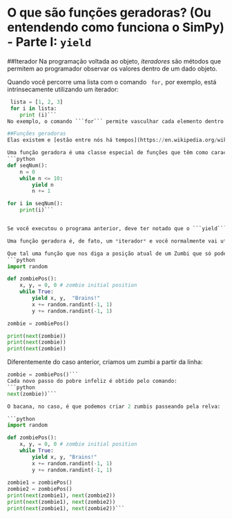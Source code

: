 # O que são funções geradoras? (Ou entendendo como funciona o SimPy) - Parte I: ```yield```

##Iterador
Na programação voltada ao objeto, *iteradores* são métodos que permitem ao programador observar os valores dentro de um dado objeto.

<!---
esta seção está bem confusa, rever

Só joguei uns conceitos. AInda não sei como apresentar isso de modo didático
--->

Quando você percorre uma lista com o comando ```
for,```
 por exemplo, está intrinsecamente utilizando um iterador:
```python
 lista = [1, 2, 3]
 for i in lista:
    print (i)```
No exemplo, o comando ```for``` permite vasculhar cada elemento dentro da lista.

##Funções geradoras
Elas existem e [estão entre nós há tempos](https://en.wikipedia.org/wiki/Generator_(computer_programming), nós é que não sabíamos...

Uma função geradora é uma classe especial de funções que têm como característica retornar, cada vez que são chamadas, valores em sequência. O que torna uma função qualquer uma *função geradora* é a presença do comando ```yield``` em seu corpo. Por exemplo, cada vez que a função a seguir é chamada, ela retorna um novo número da sequência entre 0 e 10:
```python
def seqNum():
    n = 0
    while n <= 10:
        yield n
        n += 1

for i in seqNum():
    print(i)```


Se você executou o programa anterior, deve ter notado que o ```yield``` funciona como um ```return``` dentro da função, mas com o **superpoder** de aguardar o retorno do fluxo de controle do programa ali mesmo na linha do ```yield```, ou seja: a segunda chamada da função **não** executa o corpo inteiro da função! Isto significa que, numa segunda chamada à função, a execução retoma a partir da linha seguinte ao ```yield``` e o próximo valor de *n* será o anterior incrementado de 1.

Uma função geradora é, de fato, um *iterador* e você normalmente vai utilizá-la dentro de algum *loop* ```for``` como no caso anterior ou, você pode chamá-la diretamente pelo comando ```next``` do Python, como será visto no próximo exemplo.  

Que tal uma função que nos diga a posição atual de um Zumbi que só pode andar uma casa por fez no plano? A função geradora a seguir acompanha o andar cambeleante do zumbi:
```python
import random

def zombiePos():
    x, y, = 0, 0 # zombie initial position
    while True:
        yield x, y,  "Brains!"
        x += random.randint(-1, 1)
        y += random.randint(-1, 1)

zombie = zombiePos()

print(next(zombie))
print(next(zombie))
print(next(zombie))
```
Diferentemente do caso anterior, criamos um zumbi a partir da linha:
```python
zombie = zombiePos()```
Cada novo passo do pobre infeliz é obtido pelo comando:
```python
next(zombie))```

O bacana, no caso, é que podemos criar 2 zumbis passeando pela relva:

```python
import random

def zombiePos():
    x, y, = 0, 0 # zombie initial position
    while True:
        yield x, y, "Brains!"
        x += random.randint(-1, 1)
        y += random.randint(-1, 1)
        
zombie1 = zombiePos()
zombie2 = zombiePos()
print(next(zombie1), next(zombie2))
print(next(zombie1), next(zombie2))
print(next(zombie1), next(zombie2))```

